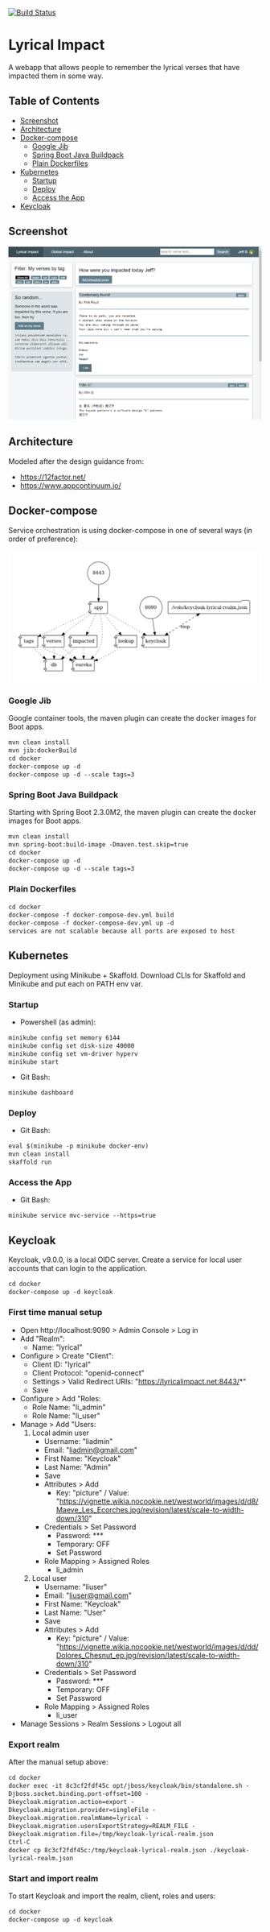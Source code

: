 [![Build Status](https://travis-ci.org/thecodebeneath/lyrical-impact.svg?branch=master)](https://travis-ci.org/thecodebeneath/lyrical-impact)

# Lyrical Impact
A webapp that allows people to remember the lyrical verses that have impacted them in some way.

## Table of Contents

* [Screenshot](#screenshot)
* [Architecture](#architecture)
* [Docker-compose](#docker-compose)
  * [Google Jib](#google-jib)
  * [Spring Boot Java Buildpack](#spring-boot-java-buildpack)
  * [Plain Dockerfiles](#plain-dockerfiles)
* [Kubernetes](#kubernetes)
  * [Startup](#startup)
  * [Deploy](#deploy)
  * [Access the App](#access-the-app)
* [Keycloak](#keycloak)

## Screenshot

![Screenshot][1]

[1]: /images/screenshot.png

## Architecture

Modeled after the design guidance from:
- https://12factor.net/
- https://www.appcontinuum.io/

## Docker-compose

Service orchestration is using docker-compose in one of several ways (in order of preference):

![Screenshot][2]

[2]: /docker/docker-compose.png

### Google Jib

Google container tools, the maven plugin can create the docker images for Boot apps.

```
mvn clean install
mvn jib:dockerBuild
cd docker
docker-compose up -d
docker-compose up -d --scale tags=3
```

### Spring Boot Java Buildpack

Starting with Spring Boot 2.3.0M2, the maven plugin can create the docker images for Boot apps.

```
mvn clean install
mvn spring-boot:build-image -Dmaven.test.skip=true
cd docker
docker-compose up -d
docker-compose up -d --scale tags=3
```

### Plain Dockerfiles

```
cd docker
docker-compose -f docker-compose-dev.yml build
docker-compose -f docker-compose-dev.yml up -d
services are not scalable because all ports are exposed to host
```

## Kubernetes

Deployment using Minikube + Skaffold. Download CLIs for Skaffold and Minikube and put each on PATH env var.

### Startup
- Powershell (as admin):
```
minikube config set memory 6144
minikube config set disk-size 40000
minikube config set vm-driver hyperv
minikube start
```

- Git Bash:
```
minikube dashboard
```

### Deploy
- Git Bash:
```
eval $(minikube -p minikube docker-env)
mvn clean install
skaffold run
```

### Access the App
- Git Bash:
```
minikube service mvc-service --https=true
```

## Keycloak

Keycloak, v9.0.0, is a local OIDC server. Create a service for local user accounts that can login to the application.
```
cd docker
docker-compose up -d keycloak
```

### First time manual setup

- Open http://localhost:9090 > Admin Console > Log in
- Add "Realm":
  - Name: "lyrical"
- Configure > Create "Client":
  - Client ID: "lyrical"
  - Client Protocol: "openid-connect"
  - Settings > Valid Redirect URIs: "https://lyricalimpact.net:8443/*"
  - Save
- Configure > Add "Roles:
  - Role Name: "li_admin"
  - Role Name: "li_user"
- Manage > Add "Users:
  1. Local admin user
     - Username: "liadmin"
     - Email: "liadmin@gmail.com"
     - First Name: "Keycloak"
     - Last Name: "Admin"
     - Save
     - Attributes > Add
       - Key: "picture" / Value: "https://vignette.wikia.nocookie.net/westworld/images/d/d8/Maeve_Les_Ecorches.jpg/revision/latest/scale-to-width-down/310"
     - Credentials > Set Password
       - Password: ***
       - Temporary: OFF
       - Set Password
     - Role Mapping > Assigned Roles
       - li_admin
  2. Local user
     - Username: "liuser"
     - Email: "liuser@gmail.com"
     - First Name: "Keycloak"
     - Last Name: "User"
     - Save
     - Attributes > Add
       - Key: "picture" / Value: "https://vignette.wikia.nocookie.net/westworld/images/d/dd/Dolores_Chesnut_ep.jpg/revision/latest/scale-to-width-down/310"
     - Credentials > Set Password
       - Password: ***
       - Temporary: OFF
       - Set Password
     - Role Mapping > Assigned Roles
       - li_user
- Manage Sessions > Realm Sessions > Logout all

### Export realm

After the manual setup above:
```
cd docker
docker exec -it 8c3cf2fdf45c opt/jboss/keycloak/bin/standalone.sh -Djboss.socket.binding.port-offset=100 -Dkeycloak.migration.action=export -Dkeycloak.migration.provider=singleFile -Dkeycloak.migration.realmName=lyrical -Dkeycloak.migration.usersExportStrategy=REALM_FILE -Dkeycloak.migration.file=/tmp/keycloak-lyrical-realm.json
Ctrl-C
docker cp 8c3cf2fdf45c:/tmp/keycloak-lyrical-realm.json ./keycloak-lyrical-realm.json
```
### Start and import realm

To start Keycloak and import the realm, client, roles and users:
```
cd docker
docker-compose up -d keycloak
```
